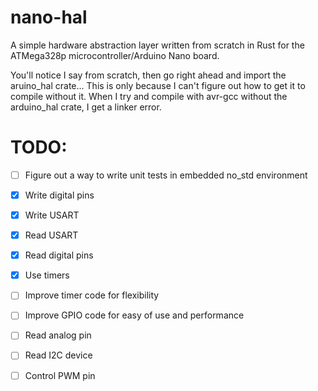 # nano-hal
A simple hardware abstraction layer written from scratch in Rust
for the ATMega328p microcontroller/Arduino Nano board. 

You'll notice I say from scratch, then go right ahead and import the aruino_hal crate...
This is only because I can't figure out how to get it to compile without it.
When I try and compile with avr-gcc without the arduino_hal crate, I get a linker error.

# TODO:
- [ ] Figure out a way to write unit tests in embedded no_std environment
- [x] Write digital pins
- [x] Write USART
- [x] Read USART
- [x] Read digital pins
- [x] Use timers
- [ ] Improve timer code for flexibility
- [ ] Improve GPIO code for easy of use and performance
- [ ] Read analog pin
- [ ] Read I2C device
- [ ] Control PWM pin



